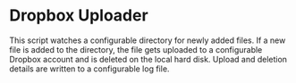 # Dropbox Uploader

This script watches a configurable directory for newly added files. If a new file is added to the directory, the file gets uploaded to a configurable Dropbox account and is deleted on the local hard disk. Upload and deletion details are written to a configurable log file.
